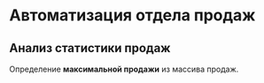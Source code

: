 # Автоматизация отдела продаж

## Анализ статистики продаж

Определение **максимальной продажи** из массива продаж.
